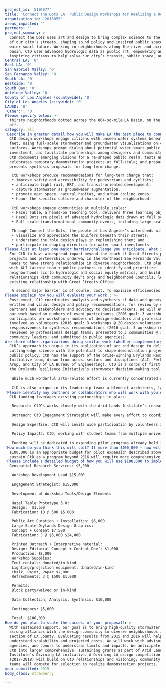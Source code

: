 ```yaml
---
project_id: '5102077'
title: 'Connect the Dots LA: Public Design Workshops for Realizing a Resilient Future'
organization_id: '2016055'
areas_impacted: ''
partners: ''
project_summary: >-
  Connect the Dots uses art and design to bring complex science to the surfaces
  of our city's streets, shaping sound policy and inspired public space for a
  water-smart future. Working in neighborhoods along the river and across the
  basin, CtD uses advanced hydrologic data as public art, empowering and
  inspiring citizens to help solve our city’s transit, public space, and water.
Central LA: '0'
East LA: '0'
San Gabriel Valley: '0'
San Fernando Valley: '0'
South LA: '0'
Westside: '0'
South Bay: '0'
Antelope Valley: '0'
County of Los Angeles (countywide): '0'
City of Los Angeles (citywide): '0'
LAUSD: '0'
'Other:': '0'
Please specify below: >-
  thirsty neighborhoods dotted across the 864-sq-mile LA Basin, on the river and
  off.
category: all
'Describe in greater detail how you will make LA the best place to connect:': >-
  CtD design workshops engage citizens with unseen water systems beneath their
  feet, using full-scale stormwater and groundwater visualizations on city
  surfaces. Workshops prompt dialog about potential water-smart public
  investment, and facilitate partnerships among designers and community members.
  CtD documents emerging visions for a re-shaped public realm; tests and
  celebrates temporary demonstration projects at full-scale; and prepares and
  presents synthesis proposals for long-term change.
   
   CtD workshops produce recommendations for long-term change that:
   • improve safety and accessibility for pedestrians and cyclists;
   • anticipate light rail, BRT, and transit-oriented development;
   • capture stormwater as groundwater augmentation;
   • promote open space, natural habitat, and urban cooling zones;
   • honor the specific culture and character of the neighborhood. 
   
   CtD workshops engage communities at multiple scales:
   • Hazel Table, a hands-on teaching tool, delivers three learning objectives: what is an aquifer and how does it work? How does the design of the built environment impact it? What urban design changes are possible to improve local water resources? Design educators, professionals, and students gather at the Hazel Table with families, residents, and business owners to explore the basics of urban water systems.
   • Hazel Dots are pixels of advanced hydrologic data drawn at full scale. Using high-resolution geospatial data drawn from Arid Lands Institute research, workshop leaders and volunteers lay out full-scale maps of subterranean Los Angeles. A large scale “X-Ray” of the neighborhood’s hydrology emerges. Where are a neighborhood’s underground streams? Storage reservoirs? Contamination sites? Storm drains? Where are the best places to capture stormwater and sink it into the ground? Where are the best places to divert it elsewhere? 
   • Full-scale transformational community events, including large-scale graphics and video projections will temporarily transform and celebrate visions generated during workshops. With spaces occupied and tested by cyclists, strollers, vendors, business owners, and community members, participants will evaluate: how is this working? What would I change? 
   
   Through Connect the Dots, the people of Los Angeles’s watersheds will:
   • visualize and appreciate the aquifers beneath their streets;
   • understand the role design plays in replenishing them; and
   • participate in shaping direction for water-smart investments.
Please list at least one major barrier/challenge you anticipate. What is your strategy for overcoming these obstacles?: >-
  For CtD to have widespread impact beyond the reach of Great Streets pilot
  projects and partnerships underway in the Northeast San Fernando Valley, CtD
  needs to have strong relationships in diverse neighborhoods. CtD plans to work
  with ALI Latrobe team + public partners to identify and prioritize
  neighborhoods acc to hydrologic and social equity metrics, and build
  relationships with community dev’t orgs and Neighborhood Councils, leveraging
  existing relationship with Great Streets Office.
   
   A second major barrier is of course, cost. To maximize efficiencies for temporary installations, CtD will invest in building a palette of flat, transportable elements that abstractly evoke a range of possible installations and best practices. Large-scale printed images on banners, temporary site lighting and projected imagery with digital content can be customized for each workshop location. This kit-of-parts approach is designed to be economical, adaptable, scaleable, and replicable.
Please explain how you will evaluate your work.: >-
  Post-event, CtD coordinates analysis and synthesis of data and generates
  written and visual design and policy recommendations, for review by community
  partners and stakeholders and advocacy to decision-makers. We will evaluate
  our work based on numbers of event participants (2016 goal: 3 workshops @ 100
  participants per workshop); numbers of design educators and professionals
  involved as volunteers (2016 goal: 3 workshops @ 20 design volunteers each);
  responsiveness to synthesis recommendations (2016 goal: 3 workshop reports
  reviewed by professional design teams; presented to 3 communities @ 15
  community leaders; and submitted to public agencies).
Are there other organizations doing similar work (whether complementary or competitive)? What is unique about your proposed approach?: >-
  CtD’s approach is unique in its application of art and design to deliver
  cutting-edge science with the potential to shape demonstration projects and
  public policy. CtD has the support of the prize-winning Drylands Resilience
  Initiative team, drawn from across sectors and disciplines (ALI, Perkins+Will,
  Arup, and City of LA Bureau of Engineering). CtD is a corps of first-users of
  the Drylands Resilience Initiative’s stormwater decision-making tool, Hazel.
   
   While much wonderful arts-related effort is currently concentrated around reclaiming the LA River as civic space; and much water-supply effort is currently underway by engineers, public utilities, and wholesalers, CtD integrates design thinking into the key to water-resilience: localization of water supply as a distributed, multi-faceted design challenge, integrated into the surfaces of our buildings, streets, landscapes, and city. CtD blurs the distinction between arts and utility, and between river and basin, and recognizes that a resilient water supply will need to be embraced by neighborhoods throughout the watershed, in inspiring and surprising ways.
   
   CtD is also unique in its leadership team: a blend of architects, landscape architects, public artists and successful non-profit managers with drylands design expertise who have hosted large-scale, transformational community events here and in other cities.
'Please identify any partners or collaborators who will work with you on this project. How much of the $100,000 grant award will each partner receive?': |-
  CtD funding leverages existing partnerships in place.
   
   Research: CtD’s works closely with the Arid Lands Institute’s research team, including ALI, Perkins+Will, Arup, and City of LA Bureau of Engineering, to provide high-resolution stormwater data and to prioritize neighborhoods thirsty for public investment in quality public space. CtD also actively consults stormwater plans produced by LA County Flood Control, LA DWP, and City of LA Bureau of Sanitation. 
   
   Outreach: CtD Engagement Strategist will make every effort to coordinate outreach and public events with initiatives underway at FoLAR; Water LA/River Project; Trust for Public Land; NorthEast Trees; TreePeople; Ciclavia; Pacoima Beautiful; LACounty Bike Coalition, LAUSD, and others. 
   
   Design Expertise: CtD will invite wide participation by volunteers in the design professionals through the American Institute of Architects | LA and leverage existing alliances with design firms throughout the basin. Firms that have supported CtD development and pilot projects include Production Resources Group; Lehrer Architects; agps; Mia Lehrer + Associates; Roto Architects; Perkins+Will, Rios Clementi Hale; ACMartin; Predock Architects; John Kaliski Architects; (M)Arch Studio; and others.
   
   Policy Impacts: CtD, working with student teams from multiple university design programs, will share vision and policy recommendations with community development organizations, neighborhood councils, and city and county-wide watershed development initiatives. CtD will work to advocate for optimal hydrologic function within the Great Streets Initiative and beyond.
   
   Funding will be dedicated to expanding pilot programs already held in Pacoima (summer 2015) and Van Nuys (Feb 2016); design and fabrication of workshop kit elements; neighborhood outreach and volunteer recruitment; and the creative time of CtD principals.
'How much do you think this will cost? If more than $100,000 – how will you cover the additional costs?': >-
  $100,000 is an appropriate budget for pilot expansion described above. To
  sustain CtD as a program beyond 2016 will require more comprehensive funding.
'Please include a detailed budget of how you will use $100,000 to implement this project.': |-
  Geospatial Research Services: $5,000
   
   Workshop Development Lead $15,000
   
   Engagement Strategist: $15,000
   
   Development of Workshop Tools/Design Elements
   
   Hazel Table Prototype 3.0: 
   Design:  $1,500
   Fabrication: 10 @ 500 $5,000 
   
   Public Art Curation + Installation: $6,000 
   Large Scale Drylands Design Graphics: 
   Concept + Content $7,500
   Fabrication: 8 @ $3,000 $24,000
   
   Printed Outreach + Interpretive Material:
   Design: Editorial Concept + Content Dev’t $1,000
   Production: $2,000
   Workshop Supplies: 
   Tent rentals: donated/in-kind
   Lighting/projection equipment: donated/in-kind
   Chalk, Paint, Paper $2,000
   Refreshments: 3 @ $500 $1,000
   
   Permits:
   Block party/waived or in-kind
   
   Data Collection, Analysis, Synthesis: $10,000
   
   Contingency: $5,000
   
   Total: $100,000
How do you plan to scale the success of your proposal?: >-
  With sustained support, our goal is to bring high-quality stormwater data and
  strong alliances with the design community to diverse neighborhoods in every
  section of LA County. Evaluating results from 2015 and 2016 will help us
  understand scalability and projected costs. We will work with advisors,
  agencies, and donors to understand limits and impacts. We anticipate writing
  CtD into larger comprehensive, sustaining grants as part of Arid Lands
  Institute’s Divining LA initiative. A Divining LA design competition
  (2017-2018) will build on CtD relationships and visioning; community design
  teams will compete for selection to realize demonstration projects.
year_submitted: 2015
body_class: strawberry

---
```

